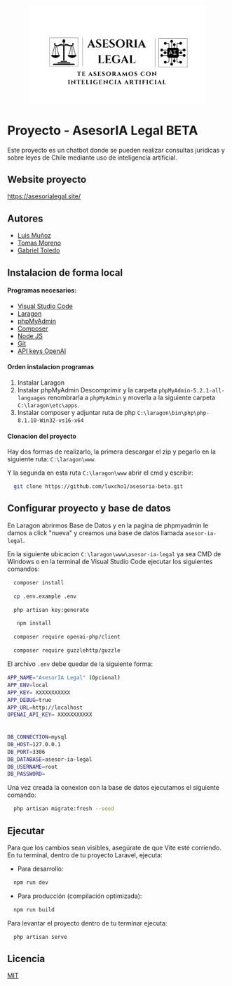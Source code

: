 <p align="center">
  <a href="asesorialegal.site" target="_blank">
    <img src="https://raw.githubusercontent.com/luxcho1/asesoria-beta/main/public/images/logo_pagina_web.svg" width="400" alt="Logo Asesoría Beta">
  </a>
</p>

# Proyecto - AsesorIA Legal BETA

Este proyecto es un chatbot donde se pueden realizar consultas juridicas y sobre leyes de Chile mediante uso de inteligencia artificial.

## Website proyecto

https://asesorialegal.site/

## Autores

- [Luis Muñoz](https://github.com/luxcho1)
- [Tomas Moreno](https://github.com/Tomi880)
- [Gabriel Toledo](https://github.com/Gabro22)

## Instalacion de forma local
#### Programas necesarios:
- [Visual Studio Code](https://code.visualstudio.com/)
- [Laragon](https://laragon.org/download/index.html)
- [phpMyAdmin](https://www.phpmyadmin.net/downloads/)
- [Composer](https://getcomposer.org/download/)
- [Node JS](https://nodejs.org/en)
- [Git](https://git-scm.com/downloads)
- [API keys OpenAI](https://platform.openai.com/api-keys)

#### Orden instalacion programas

1. Instalar Laragon
2. Instalar phpMyAdmin
Descomprimir y la carpeta `phpMyAdmin-5.2.1-all-languages` renombrarla a `phpMyAdmin` y moverla a la siguiente carpeta `C:\laragon\etc\apps`.
3. Instalar composer y adjuntar ruta de php `C:\laragon\bin\php\php-8.1.10-Win32-vs16-x64`

#### Clonacion del proyecto

Hay dos formas de realizarlo, la primera descargar el zip y pegarlo en la siguiente ruta: `C:\laragon\www`.

Y la segunda en esta ruta `C:\laragon\www` abrir el cmd y escribir: 
```bash
  git clone https://github.com/luxcho1/asesoria-beta.git
```

## Configurar proyecto y base de datos
En Laragon abrirmos Base de Datos y en la pagina de phpmyadmin le damos a click "nueva" y creamos una base de datos llamada `asesor-ia-legal`.

En la siguiente ubicacion `C:\laragon\www\asesor-ia-legal` ya sea CMD de Windows o en la terminal de Visual Studio Code ejecutar los siguientes comandos:

```bash
  composer install
```

```bash
  cp .env.example .env
```
```bash
  php artisan key:generate
```
```bash
   npm install
```
```bash
  composer require openai-php/client
```
```bash
  composer require guzzlehttp/guzzle
```

El archivo `.env` debe quedar de la siguiente forma:
```bash
APP_NAME="AsesorIA Legal" (Opcional)
APP_ENV=local
APP_KEY= XXXXXXXXXXX
APP_DEBUG=true
APP_URL=http://localhost
OPENAI_API_KEY= XXXXXXXXXXX


DB_CONNECTION=mysql
DB_HOST=127.0.0.1
DB_PORT=3306
DB_DATABASE=asesor-ia-legal
DB_USERNAME=root
DB_PASSWORD=
```

Una vez creada la conexion con la base de datos ejecutamos el siguiente comando: 
```bash
  php artisan migrate:fresh --seed
```
## Ejecutar

Para que los cambios sean visibles, asegúrate de que Vite esté corriendo. En tu terminal, dentro de tu proyecto Laravel, ejecuta:
- Para desarrollo:
```bash
  npm run dev
```
- Para producción (compilación optimizada):
```bash
  npm run build
```

Para levantar el proyecto dentro de tu terminar ejecuta:
```bash
  php artisan serve
```
## Licencia

[MIT](https://choosealicense.com/licenses/mit/)
